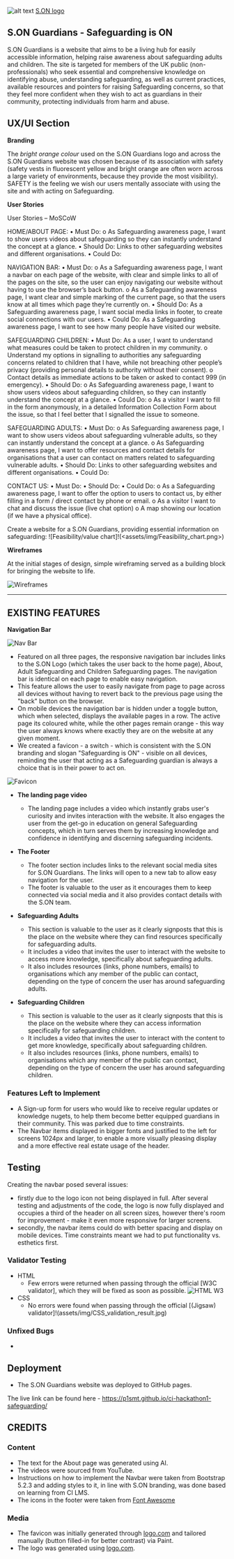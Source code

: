 ![alt text](image-logo.png)
[S.ON logo](https://github.com/P1SMT/ci-hackathon1-safeguarding/blob/main/assets/img/logo-no-background.png)

## S.ON Guardians - Safeguarding is ON
S.ON Guardians is a website that aims to be a living hub for easily accessible information, helping raise awareness about safeguarding adults and children. The site is targeted for members of the UK public (non-professionals) who seek essential and comprehensive knowledge on identifying abuse, understanding safeguarding, as well as current practices, available resources and pointers for raising Safeguarding concerns, so that they feel more confident when they wish to act as guardians in their community, protecting individuals from harm and abuse.

## UX/UI Section
__Branding__ 

The _bright orange colour_ used on the S.ON Guardians logo and across the S.ON Guardians website was chosen because of its association with safety (safety vests in fluorescent yellow and bright orange are often worn across a large variety of environments, because they provide the most visibility). 
SAFETY is the feeling we wish our users mentally associate with using the site and with acting on Safeguarding.

__User Stories__

User Stories – MoSCoW

HOME/ABOUT PAGE:
•	Must Do:
o	As Safeguarding awareness page, I want to show users videos about safeguarding so they can instantly understand the concept at a glance.
•	Should Do: Links to other safeguarding websites and different organisations.
•	Could Do: 

NAVIGATION BAR:
•	Must Do:
o	As a Safeguarding awareness page, I want a navbar on each page of the website, with clear and simple links to all of the pages on the site, so the user can enjoy navigating our website without having to use the browser’s back button.
o	As a Safeguarding awareness page, I want clear and simple marking of the current page, so that the users know at all times which page they’re currently on.
•	Should Do: As a Safeguarding awareness page, I want social media links in footer, to create social connections with our users.
•	Could Do:  As a Safeguarding awareness page, I want to see how many people have visited our website.

SAFEGUARDING CHILDREN:
•	Must Do: As a user, I want to understand what measures could be taken to protect children in my community.
o	Understand my options in signalling to authorities any safeguarding concerns related to children that I have, while not breaching other people’s privacy (providing personal details to authority without their consent).
o	Contact details as immediate actions to be taken or asked to contact 999 (in emergency).
•	Should Do: 
o	As Safeguarding awareness page, I want to show users videos about safeguarding children, so they can instantly understand the concept at a glance.
•	Could Do: 
o	As a visitor I want to fill in the form anonymously, in a detailed Information Collection Form about the issue, so that I feel better that I signalled the issue to someone.

SAFEGUARDING ADULTS: 
•	Must Do: 
o	As Safeguarding awareness page, I want to show users videos about safeguarding vulnerable adults, so they can instantly understand the concept at a glance.
o	As Safeguarding awareness page, I want to offer resources and contact details for organisations that a user can contact on matters related to safeguarding vulnerable adults.
•	Should Do: Links to other safeguarding websites and different organisations.
•	Could Do: 

CONTACT US: 
•	Must Do: 
•	Should Do:
•	Could Do:
o	As a Safeguarding awareness page, I want to offer the option to users to contact us, by either filling in a form / direct contact by phone or email.
o	As a visitor I want to chat and discuss the issue (live chat option)
o	A map showing our location (if we have a physical office).
 
Create a website for a S.ON Guardians, providing essential information on safeguarding:
![Feasibility/value chart]!(<assets/img/Feasibility_chart.png>)

__Wireframes__

At the initial stages of design, simple wireframing served as a building block for bringing the website to life.

![Wireframes](<Wireframing_S.ON Guardians.jpg>)

---
## EXISTING FEATURES
 
__Navigation Bar__

![Nav Bar](https://github.com/P1SMT/ci-hackathon1-safeguarding/assets/169692491/53e75941-1404-49d7-ba9f-c4c1c4f45d90)

   * Featured on all three pages, the responsive navigation bar includes links to the S.ON Logo (which takes the user back to the home page), About, Adult Safeguarding and Children Safeguarding pages. The navigation bar is identical on each page to enable easy navigation.
   * This feature allows the user to easily navigate from page to page across all devices without having to revert back to the previous page using the "back" button on the browser.
   * On mobile devices the navigation bar is hidden under a toggle button, which when selected, displays the available pages in a row. The active page its coloured white, while the other pages remain orange - this way the user always knows where exactly they are on the website at any given moment.
   * We created a favicon - a switch - which is consistent with the S.ON branding and slogan "Safeguarding is ON" - visible on all devices, reminding the user that acting as a Safeguarding guardian is always a choice that is in their power to act on.

   ![Favicon](image-favicon.png)

- __The landing page video__

  - The landing page includes a video which instantly grabs user's curiosity and invites interaction with the website. It also engages the user from the get-go in education on general Safeguarding concepts, which in turn serves them by increasing knowledge and confidence in identifying and discerning safeguarding incidents.

- __The Footer__ 

  - The footer section includes links to the relevant social media sites for S.ON Guardians. The links will open to a new tab to allow easy navigation for the user.
  - The footer is valuable to the user as it encourages them to keep connected via social media and it also provides contact details with the S.ON team.

- __Safeguarding Adults__

  - This section is valuable to the user as it clearly signposts that this is the place on the website where they can find resources specifically for safeguarding adults.
  - It includes a video that invites the user to interact with the website to access more knowledge, specifically about safeguarding adults.
  - It also includes resources (links, phone numbers, emails) to organisations which any member of the public can contact, depending on the type of concern the user has around safeguarding adults.

- __Safeguarding Children__

  - This section is valuable to the user as it clearly signposts that this is the place on the website where they can access information specifically for safeguarding children.
  - It includes a video that invites the user to interact with the content to get more knowledge, specifically about safeguarding children.
  - It also includes resources (links, phone numbers, emails) to organisations which any member of the public can contact, depending on the type of concern the user has around safeguarding children.

### Features Left to Implement

- A Sign-up form for users who would like to receive regular updates or knowledge nugets, to help them become better equipped guardians in their community. This was parked due to time constraints.
- The Navbar items displayed in bigger fonts and justified to the left for screens 1024px and larger, to enable a more visually pleasing display and a more effective real estate usage of the header. 

## Testing 

Creating the navbar posed several issues:
- firstly due to the logo icon not being displayed in full. After several testing and adjustments of the code, the logo is now fully displayed and occupies a third of the header on all screen sizes, however there's room for improvement - make it even more responsive for larger screens.
- secondly, the navbar items could do with better spacing and display on mobile devices. Time constraints meant we had to put functionality vs. esthetics first.


### Validator Testing 

* HTML
  - Few errors were returned when passing through the official [W3C validator], which they will be fixed as soon as possible.
  ![HTML W3](assets/img/HTML_W3_validator.jpg)
* CSS
  - No errors were found when passing through the official [(Jigsaw) validator]!(assets/img/CSS_validation_result.jpg)

### Unfixed Bugs

- 

## Deployment

- The S.ON Guardians website was deployed to GitHub pages.

The live link can be found here - https://p1smt.github.io/ci-hackathon1-safeguarding/ 


## CREDITS

### Content 

- The text for the About page was generated using AI.
- The videos were sourced from YouTube.
- Instructions on how to implement the Navbar were taken from Bootstrap 5.2.3 and adding styles to it, in line with S.ON branding, was done based on learning from CI LMS.
- The icons in the footer were taken from [Font Awesome](https://fontawesome.com/)

### Media

- The favicon was initially generated through [logo.com](https://logo.com/) and tailored manually (button filled-in for better contrast) via Paint.
- The logo was generated using [logo.com](https://logo.com/).
